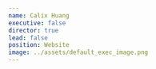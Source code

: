 ```yaml
---
name: Calix Huang
executive: false
director: true
lead: false
position: Website
image: ../assets/default_exec_image.png
---
```

